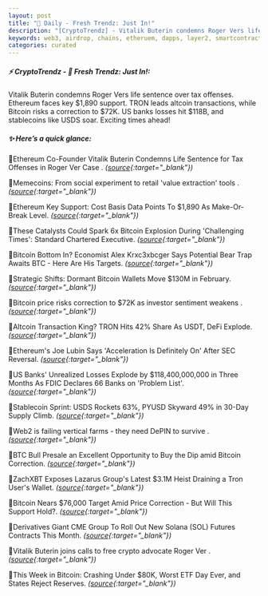 ```yaml
---
layout: post
title: "🌇 Daily - Fresh Trendz: Just In!"
description: "[CryptoTrendz] - Vitalik Buterin condemns Roger Vers life sentence over tax offenses. Ethereum faces key $1,890 support. TRON leads altcoin transactions, while Bitcoin risks a correction to $72K. US banks losses hit $118B, and stablecoins like USDS soar. Exciting times ahead!"
keywords: web3, airdrop, chains, etheruem, dapps, layer2, smartcontracts, altcoins, cryptocurrency
categories: curated
---
```


##### ⚡ CryptoTrendz - 📌 *Fresh Trendz: Just In!:*

Vitalik Buterin condemns Roger Vers life sentence over tax offenses. Ethereum faces key $1,890 support. TRON leads altcoin transactions, while Bitcoin risks a correction to $72K. US banks losses hit $118B, and stablecoins like USDS soar. Exciting times ahead!

##### ✨ *Here’s a quick glance:*


🔹Ethereum Co-Founder Vitalik Buterin Condemns Life Sentence for Tax Offenses in Roger Ver Case . *([source](https://s.avyag.com/ell6){:target="_blank"})*

🔹Memecoins: From social experiment to retail 'value extraction' tools . *([source](https://s.avyag.com/4nqa){:target="_blank"})*

🔹Ethereum Key Support: Cost Basis Data Points To $1,890 As Make-Or-Break Level. *([source](https://s.avyag.com/jbo7){:target="_blank"})*

🔹These Catalysts Could Spark 6x Bitcoin Explosion During 'Challenging Times': Standard Chartered Executive. *([source](https://s.avyag.com/knx6){:target="_blank"})*

🔹Bitcoin Bottom In? Economist Alex Krxc3xbcger Says Potential Bear Trap Awaits BTC - Here Are His Targets. *([source](https://s.avyag.com/zj55){:target="_blank"})*

🔹Strategic Shifts: Dormant Bitcoin Wallets Move $130M in February. *([source](https://s.avyag.com/1j8q){:target="_blank"})*

🔹Bitcoin price risks correction to $72K as investor sentiment weakens . *([source](https://s.avyag.com/gaxv){:target="_blank"})*

🔹Altcoin Transaction King? TRON Hits 42% Share As USDT, DeFi Explode. *([source](https://s.avyag.com/6pu3){:target="_blank"})*

🔹Ethereum's Joe Lubin Says 'Acceleration Is Definitely On' After SEC Reversal. *([source](https://s.avyag.com/mplz){:target="_blank"})*

🔹US Banks' Unrealized Losses Explode by $118,400,000,000 in Three Months As FDIC Declares 66 Banks on 'Problem List'. *([source](https://s.avyag.com/hk83){:target="_blank"})*

🔹Stablecoin Sprint: USDS Rockets 63%, PYUSD Skyward 49% in 30-Day Supply Climb. *([source](https://s.avyag.com/sd3l){:target="_blank"})*

🔹Web2 is failing vertical farms - they need DePIN to survive . *([source](https://s.avyag.com/bqe6){:target="_blank"})*

🔹BTC Bull Presale an Excellent Opportunity to Buy the Dip amid Bitcoin Correction. *([source](https://s.avyag.com/skg2){:target="_blank"})*

🔹ZachXBT Exposes Lazarus Group's Latest $3.1M Heist Draining a Tron User's Wallet. *([source](https://s.avyag.com/k4my){:target="_blank"})*

🔹Bitcoin Nears $76,000 Target Amid Price Correction - But Will This Support Hold?. *([source](https://s.avyag.com/27xr){:target="_blank"})*

🔹Derivatives Giant CME Group To Roll Out New Solana (SOL) Futures Contracts This Month. *([source](https://s.avyag.com/57nx){:target="_blank"})*

🔹Vitalik Buterin joins calls to free crypto advocate Roger Ver . *([source](https://s.avyag.com/sulh){:target="_blank"})*

🔹This Week in Bitcoin: Crashing Under $80K, Worst ETF Day Ever, and States Reject Reserves. *([source](https://s.avyag.com/gv18){:target="_blank"})*
